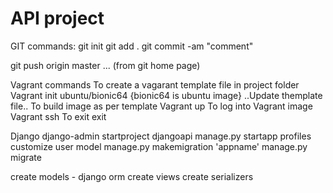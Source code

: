 # API project

GIT commands:
git init
git add .
git commit -am "comment"

git push origin master ... (from git home page)

Vagrant commands
To create a vagarant template file in project folder
Vagrant init ubuntu/bionic64    {bionic64 is ubuntu image}
..Update themplate file..
To build image as per template
Vagrant up
To log into Vagrant image
Vagrant ssh
To exit
exit

Django
django-admin startproject djangoapi
manage.py startapp profiles
customize user model
manage.py makemigration 'appname'
manage.py migrate

create models - django orm
create views
create serializers  

